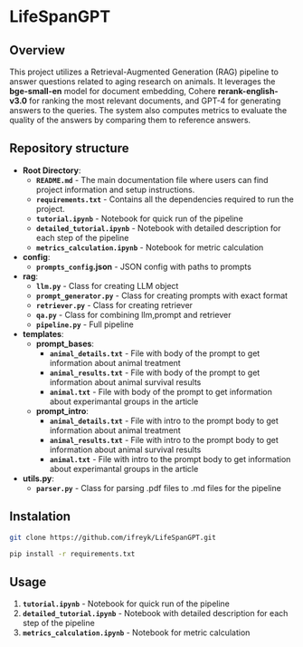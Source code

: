 # LifeSpanGPT

## Overview
This project utilizes a Retrieval-Augmented Generation (RAG) pipeline to answer questions related to aging research on animals. It leverages the **bge-small-en** model for document embedding, Cohere **rerank-english-v3.0** for ranking the most relevant documents, and GPT-4 for generating answers to the queries. The system also computes metrics to evaluate the quality of the answers by comparing them to reference answers.

## Repository structure
- **Root Directory**:
  - **`README.md`** - The main documentation file where users can find project information and setup instructions.
  - **`requirements.txt`** - Contains all the dependencies required to run the project.
  - **`tutorial.ipynb`** - Notebook for quick run of the pipeline
  - **`detailed_tutorial.ipynb`** - Notebook with detailed description for each step of the pipeline
  - **`metrics_calculation.ipynb`** - Notebook for metric calculation
- **config**:
  - **`prompts_config`.json** - JSON config with paths to prompts
- **rag**:
  - **`llm.py`** - Class for creating LLM object
  - **`prompt_generator.py`** - Class for creating prompts with exact format
  - **`retriever.py`** - Class for creating retriever
  - **`qa.py`** - Class for combining llm,prompt and retriever
  - **`pipeline.py`** - Full pipeline
- **templates**:
  - **prompt_bases**:
    - **`animal_details.txt`** - File with body of the prompt to get information about animal treatment
    - **`animal_results.txt`** - File with body of the prompt to get information about animal survival results
    - **`animal.txt`** - File with body of the prompt to get information about experimantal groups in the article
  - **prompt_intro**:
    - **`animal_details.txt`** - File with intro to the prompt body to get information about animal treatment
    - **`animal_results.txt`** - File with intro to the prompt body to get information about animal survival results
    - **`animal.txt`** - File with intro to the prompt body to get information about experimantal groups in the article
- **utils.py**:
  - **`parser.py`** - Class for parsing .pdf files to .md files for the pipeline
## Instalation
``` bash
git clone https://github.com/ifreyk/LifeSpanGPT.git
```
``` bash
pip install -r requirements.txt
```
## Usage
1) **`tutorial.ipynb`** - Notebook for quick run of the pipeline
2) **`detailed_tutorial.ipynb`** - Notebook with detailed description for each step of the pipeline
3) **`metrics_calculation.ipynb`** - Notebook for metric calculation
